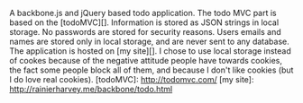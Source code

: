 A backbone.js and jQuery based todo application. The todo MVC part is based on the [todoMVC][]. Information is stored as JSON strings in local storage. No passwords are stored for security reasons. Users emails and names are stored only in local storage, and are never sent to any database. The application is hosted on [my site][]. I chose to use local storage instead of cookes because of the negative attitude people have towards cookies, the fact some people block all of them, and because I don't like cookies (but I do love real cookies).
[todoMVC]: http://todomvc.com/
[my site]: http://rainierharvey.me/backbone/todo.html

